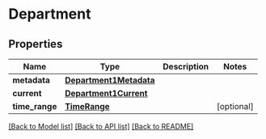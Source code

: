 # Department

## Properties
Name | Type | Description | Notes
------------ | ------------- | ------------- | -------------
**metadata** | [**Department1Metadata**](Department1Metadata.md) |  | 
**current** | [**Department1Current**](Department1Current.md) |  | 
**time_range** | [**TimeRange**](TimeRange.md) |  | [optional] 

[[Back to Model list]](../README.md#documentation-for-models) [[Back to API list]](../README.md#documentation-for-api-endpoints) [[Back to README]](../README.md)

